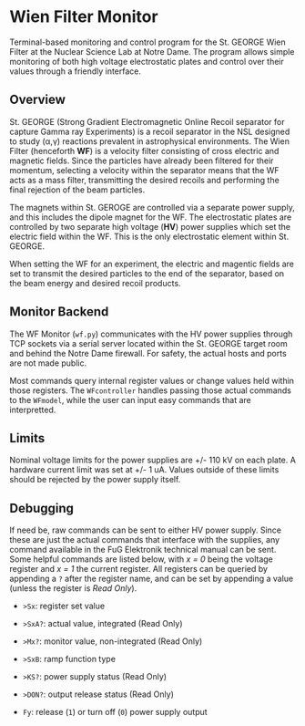 Wien Filter Monitor
===================

Terminal-based monitoring and control program for the St. GEORGE Wien Filter at
the Nuclear Science Lab at Notre Dame. The program allows simple monitoring of
both high voltage electrostatic plates and control over their values through
a friendly interface.


Overview
--------

St. GEORGE (Strong Gradient Electromagnetic Online Recoil separator for capture
Gamma ray Experiments) is a recoil separator in the NSL designed to study (α,γ)
reactions prevalent in astrophysical environments. The Wien Filter (henceforth
**WF**) is a velocity filter consisting of cross electric and magnetic fields.
Since the particles have already been filtered for their momentum, selecting a
velocity within the separator means that the WF acts as a mass filter,
transmitting the desired recoils and performing the final rejection of the beam
particles.

The magnets within St. GEROGE are controlled via a separate power supply, and
this includes the dipole magnet for the WF. The electrostatic plates are
controlled by two separate high voltage (**HV**) power supplies which set the
electric field within the WF. This is the only electrostatic element within St.
GEORGE.

When setting the WF for an experiment, the electric and magentic fields are set
to transmit the desired particles to the end of the separator, based on the beam
energy and desired recoil products.


Monitor Backend
---------------

The WF Monitor (`wf.py`) communicates with the HV power supplies through TCP
sockets via a serial server located within the St. GEORGE target room and behind
the Notre Dame firewall. For safety, the actual hosts and ports are not made
public.

Most commands query internal register values or change values held within those
registers. The `WFcontroller` handles passing those actual commands to the
`WFmodel`, while the user can input easy commands that are interpretted.


Limits
------

Nominal voltage limits for the power supplies are +/- 110 kV on each plate. A
hardware current limit was set at +/- 1 uA. Values outside of these limits
should be rejected by the power supply itself.


Debugging
---------

If need be, raw commands can be sent to either HV power supply. Since these are
just the actual commands that interface with the supplies, any command available
in the FuG Elektronik technical manual can be sent. Some helpful commands are
listed below, with *x = 0* being the voltage register and *x = 1* the current
register. All registers can be queried by appending a `?` after the register
name, and can be set by appending a value (unless the register is *Read Only*).

- `>Sx`: register set value

- `>SxA?`: actual value, integrated (Read Only)

- `>Mx?`: monitor value, non-integrated (Read Only)

- `>SxB`: ramp function type

- `>KS?`: power supply status (Read Only)

- `>DON?`: output release status (Read Only)

- `Fy`: release (`1`) or turn off (`0`) power supply output
